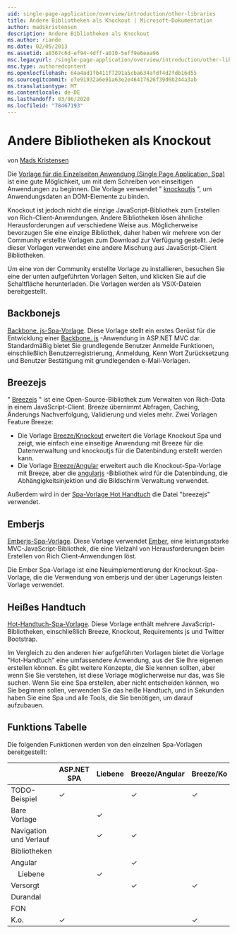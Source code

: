 ```yaml
---
uid: single-page-application/overview/introduction/other-libraries
title: Andere Bibliotheken als Knockout | Microsoft-Dokumentation
author: madskristensen
description: Andere Bibliotheken als Knockout
ms.author: riande
ms.date: 02/05/2013
ms.assetid: a8367c6d-ef94-4dff-a010-5eff9e6eea96
msc.legacyurl: /single-page-application/overview/introduction/other-libraries
msc.type: authoredcontent
ms.openlocfilehash: 64a4ad1fb411f7291a5cba634afdf4d2fdb16d55
ms.sourcegitcommit: e7e91932a6e91a63e2e46417626f39d6b244a3ab
ms.translationtype: MT
ms.contentlocale: de-DE
ms.lasthandoff: 03/06/2020
ms.locfileid: "78467193"
---
```

# <a name="know-a-library-other-than-knockout"></a>Andere Bibliotheken als Knockout

von [Mads Kristensen](https://github.com/madskristensen)

Die [Vorlage für die Einzelseiten Anwendung (Single Page Application, Spa)](knockoutjs-template.md) ist eine gute Möglichkeit, um mit dem Schreiben von einseitigen Anwendungen zu beginnen. Die Vorlage verwendet " [knockoutjs](http://knockoutjs.com/) ", um Anwendungsdaten an DOM-Elemente zu binden.

Knockout ist jedoch nicht die einzige JavaScript-Bibliothek zum Erstellen von Rich-Client-Anwendungen. Andere Bibliotheken lösen ähnliche Herausforderungen auf verschiedene Weise aus. Möglicherweise bevorzugen Sie eine einzige Bibliothek, daher haben wir mehrere von der Community erstellte Vorlagen zum Download zur Verfügung gestellt. Jede dieser Vorlagen verwendet eine andere Mischung aus JavaScript-Client Bibliotheken.

Um eine von der Community erstellte Vorlage zu installieren, besuchen Sie eine der unten aufgeführten Vorlagen Seiten, und klicken Sie auf die Schaltfläche herunterladen. Die Vorlagen werden als VSIX-Dateien bereitgestellt.

## <a name="backbonejs"></a>Backbonejs

[Backbone. js-Spa-Vorlage](../templates/backbonejs-template.md). Diese Vorlage stellt ein erstes Gerüst für die Entwicklung einer [Backbone. js](http://backbonejs.org/) -Anwendung in ASP.NET MVC dar. Standardmäßig bietet Sie grundlegende Benutzer Anmelde Funktionen, einschließlich Benutzerregistrierung, Anmeldung, Kenn Wort Zurücksetzung und Benutzer Bestätigung mit grundlegenden e-Mail-Vorlagen.

## <a name="breezejs"></a>Breezejs

" [Breezejs](http://www.breezejs.com/?utm_source=ms-spa) " ist eine Open-Source-Bibliothek zum Verwalten von Rich-Data in einem JavaScript-Client. Breeze übernimmt Abfragen, Caching, Änderungs Nachverfolgung, Validierung und vieles mehr. Zwei Vorlagen Feature Breeze:

- Die Vorlage [Breeze/Knockout](../templates/breezeknockout-template.md) erweitert die Vorlage Knockout Spa und zeigt, wie einfach eine einseitige Anwendung mit Breeze für die Datenverwaltung und knockoutjs für die Datenbindung erstellt werden kann.
- Die Vorlage [Breeze/Angular](../templates/breezeangular-template.md) erweitert auch die Knockout-Spa-Vorlage mit Breeze, aber die [angularjs](http://angularjs.org) -Bibliothek wird für die Datenbindung, die Abhängigkeitsinjektion und die Bildschirm Verwaltung verwendet.

Außerdem wird in der [Spa-Vorlage Hot Handtuch](../templates/hottowel-template.md) die Datei "breezejs" verwendet.

## <a name="emberjs"></a>Emberjs

[Emberjs-Spa-Vorlage](../templates/emberjs-template.md). Diese Vorlage verwendet [Ember](http://emberjs.com/), eine leistungsstarke MVC-JavaScript-Bibliothek, die eine Vielzahl von Herausforderungen beim Erstellen von Rich Client-Anwendungen löst.

Die Ember Spa-Vorlage ist eine Neuimplementierung der Knockout-Spa-Vorlage, die die Verwendung von emberjs und der über Lagerungs leisten Vorlage verwendet.

## <a name="hot-towel"></a>Heißes Handtuch

[Hot-Handtuch-Spa-Vorlage](../templates/hottowel-template.md). Diese Vorlage enthält mehrere JavaScript-Bibliotheken, einschließlich Breeze, Knockout, Requirements js und Twitter Bootstrap.

Im Vergleich zu den anderen hier aufgeführten Vorlagen bietet die Vorlage "Hot-Handtuch" eine umfassendere Anwendung, aus der Sie Ihre eigenen erstellen können. Es gibt weitere Konzepte, die Sie kennen sollten, aber wenn Sie Sie verstehen, ist diese Vorlage möglicherweise nur das, was Sie suchen. Wenn Sie eine Spa erstellen, aber nicht entscheiden können, wo Sie beginnen sollen, verwenden Sie das heiße Handtuch, und in Sekunden haben Sie eine Spa und alle Tools, die Sie benötigen, um darauf aufzubauen.

## <a name="feature-table"></a>Funktions Tabelle

Die folgenden Funktionen werden von den einzelnen Spa-Vorlagen bereitgestellt:

|                        | ASP.NET SPA | Liebene | Breeze/Angular | Breeze/Ko |  FON   | Heißes Handtuch |
|------------------------|-------------|----------|----------------|-----------|----------|-----------|
|      TODO-Beispiel       |  &#10003;   |          |    &#10003;    | &#10003;  | &#10003; |           |
|     Bare Vorlage      |             | &#10003; |                |           |          | &#10003;  |
| Navigation und Verlauf |             | &#10003; |    &#10003;    |           | &#10003; | &#10003;  |
|        Bibliotheken       |             |          |                |           |          |           |
|        Angular         |             |          |    &#10003;    |           |          |           |
|    &#8195;Liebene     |             | &#10003; |                |           |          |           |
|         Versorgt         |             |          |    &#10003;    | &#10003;  |          | &#10003;  |
|        Durandal        |             |          |                |           |          | &#10003;  |
|         FON          |             |          |                |           | &#10003; |           |
|        K.o.        |  &#10003;   |          |                | &#10003;  |          | &#10003;  |
